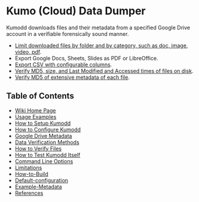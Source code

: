 # Kumo (Cloud) Data Dumper

Kumodd downloads files and their metadata from a specified Google
Drive account in a verifiable forensically sound manner.

- [Limit downloaded files by folder and by category, such as doc, image, video, pdf](https://github.com/rich-murphey/kumodd/wiki/Command-line-options).
- Export Google Docs, Sheets, Slides as PDF or LibreOffice.
- [Export CSV with configurable columns](https://github.com/rich-murphey/kumodd/wiki/How-to-configure).
- [Verify MD5, size, and Last Modified and Accessed times of files on disk](https://github.com/rich-murphey/kumodd/wiki/Methods).
- [Verify MD5 of extensive metadata of each file](https://github.com/rich-murphey/kumodd/wiki/Example-Metadata).

## Table of Contents
* [Wiki Home Page](https://github.com/rich-murphey/kumodd/wiki/Home)
* [Usage Examples](https://github.com/rich-murphey/kumodd/wiki/Usage)
* [How to Setup Kumodd](https://github.com/rich-murphey/kumodd/wiki/How-to-setup)
* [How to Configure Kumodd](https://github.com/rich-murphey/kumodd/wiki/How-to-configure)
* [Google Drive Metadata](https://github.com/rich-murphey/kumodd/wiki/Metadata)
* [Data Verification Methods](https://github.com/rich-murphey/kumodd/wiki/Methods)
* [How to Verify Files](https://github.com/rich-murphey/kumodd/wiki/How-to-Verify-Data)
* [How to Test Kumodd Itself](https://github.com/rich-murphey/kumodd/wiki/How-to-test-Kumodd-itself)
* [Command Line Options](https://github.com/rich-murphey/kumodd/wiki/Command-line-options)
* [Limitations](https://github.com/rich-murphey/kumodd/wiki/Limitations)
* [How-to-Build](https://github.com/rich-murphey/kumodd/wiki/How-to-Build)
* [Default-configuration](https://github.com/rich-murphey/kumodd/wiki/Default-configuration)
* [Example-Metadata](https://github.com/rich-murphey/kumodd/wiki/Example-Metadata)
* [References](https://github.com/rich-murphey/kumodd/wiki/References)
